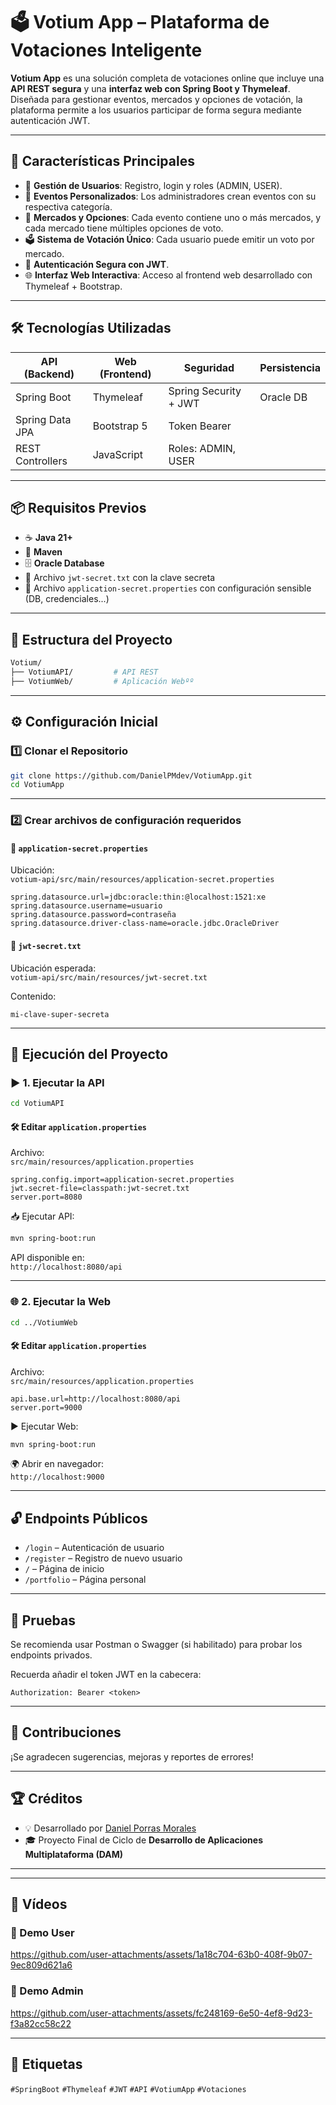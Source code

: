 # 🗳️ Votium App – Plataforma de Votaciones Inteligente

**Votium App** es una solución completa de votaciones online que incluye una **API REST segura** y una **interfaz web con Spring Boot y Thymeleaf**. Diseñada para gestionar eventos, mercados y opciones de votación, la plataforma permite a los usuarios participar de forma segura mediante autenticación JWT.

---

## 🚀 Características Principales

- 👥 **Gestión de Usuarios**: Registro, login y roles (ADMIN, USER).
- 📅 **Eventos Personalizados**: Los administradores crean eventos con su respectiva categoría.
- 🧩 **Mercados y Opciones**: Cada evento contiene uno o más mercados, y cada mercado tiene múltiples opciones de voto.
- 🗳️ **Sistema de Votación Único**: Cada usuario puede emitir un voto por mercado.
- 🔐 **Autenticación Segura con JWT**.
- 🌐 **Interfaz Web Interactiva**: Acceso al frontend web desarrollado con Thymeleaf + Bootstrap.

---

## 🛠️ Tecnologías Utilizadas

| API (Backend)        | Web (Frontend)     | Seguridad           | Persistencia |
|----------------------|--------------------|---------------------|--------------|
| Spring Boot          | Thymeleaf          | Spring Security + JWT | Oracle DB   |
| Spring Data JPA      | Bootstrap 5        | Token Bearer        |              |
| REST Controllers     | JavaScript         | Roles: ADMIN, USER  |              |

---

## 📦 Requisitos Previos

- ☕ **Java 21+**
- 🧰 **Maven**
- 🗄️ **Oracle Database**
- 🔐 Archivo `jwt-secret.txt` con la clave secreta
- 🧾 Archivo `application-secret.properties` con configuración sensible (DB, credenciales...)

---

## 📁 Estructura del Proyecto

```bash
Votium/
├── VotiumAPI/         # API REST
├── VotiumWeb/         # Aplicación Webºº
```

---

## ⚙️ Configuración Inicial

### 1️⃣ Clonar el Repositorio

```bash
git clone https://github.com/DanielPMdev/VotiumApp.git
cd VotiumApp
```

---

### 2️⃣ Crear archivos de configuración requeridos

#### 📄 `application-secret.properties`

Ubicación:  
`votium-api/src/main/resources/application-secret.properties`

```properties
spring.datasource.url=jdbc:oracle:thin:@localhost:1521:xe
spring.datasource.username=usuario
spring.datasource.password=contraseña
spring.datasource.driver-class-name=oracle.jdbc.OracleDriver
```

#### 🔐 `jwt-secret.txt`

Ubicación esperada:  
`votium-api/src/main/resources/jwt-secret.txt`

Contenido:
```
mi-clave-super-secreta
```

---

## 🚀 Ejecución del Proyecto

### ▶️ 1. Ejecutar la API

```bash
cd VotiumAPI
```

#### 🛠️ Editar `application.properties`

Archivo:  
`src/main/resources/application.properties`

```properties
spring.config.import=application-secret.properties
jwt.secret-file=classpath:jwt-secret.txt
server.port=8080
```

📥 Ejecutar API:

```bash
mvn spring-boot:run
```

API disponible en:  
`http://localhost:8080/api`

---

### 🌐 2. Ejecutar la Web

```bash
cd ../VotiumWeb
```

#### 🛠️ Editar `application.properties`

Archivo:  
`src/main/resources/application.properties`

```properties
api.base.url=http://localhost:8080/api
server.port=9000
```

▶️ Ejecutar Web:

```bash
mvn spring-boot:run
```

🌍 Abrir en navegador:  
`http://localhost:9000`

---

## 🔓 Endpoints Públicos

- `/login` – Autenticación de usuario
- `/register` – Registro de nuevo usuario
- `/` – Página de inicio
- `/portfolio` – Página personal

---

## 🧪 Pruebas

Se recomienda usar Postman o Swagger (si habilitado) para probar los endpoints privados.  

Recuerda añadir el token JWT en la cabecera:  
```
Authorization: Bearer <token>
```

---

## 🤝 Contribuciones

¡Se agradecen sugerencias, mejoras y reportes de errores!

---

## 🏆 Créditos

- 💡 Desarrollado por [Daniel Porras Morales](https://github.com/DanielPMdev)  
- 🎓 Proyecto Final de Ciclo de **Desarrollo de Aplicaciones Multiplataforma (DAM)**

---

---

## 🎥 Vídeos

### 👤 Demo User
https://github.com/user-attachments/assets/1a18c704-63b0-408f-9b07-9ec809d621a6

### 🔑 Demo Admin
https://github.com/user-attachments/assets/fc248169-6e50-4ef8-9d23-f3a82cc58c22

---

## 📌 Etiquetas

`#SpringBoot` `#Thymeleaf` `#JWT` `#API` `#VotiumApp` `#Votaciones`
